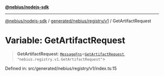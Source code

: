 [**@nebius/nodejs-sdk**](../../../../../README.md)

---

[@nebius/nodejs-sdk](../../../../../README.md) / [generated/nebius/registry/v1](../README.md) / GetArtifactRequest

# Variable: GetArtifactRequest

> **GetArtifactRequest**: [`MessageFns`](../../../../../runtime/protos/core/interfaces/MessageFns.md)\<[`GetArtifactRequest`](../interfaces/GetArtifactRequest.md), `"nebius.registry.v1.GetArtifactRequest"`\>

Defined in: src/generated/nebius/registry/v1/index.ts:15
